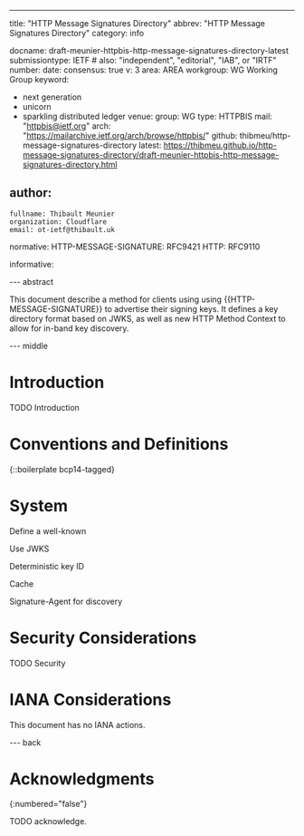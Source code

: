 ---
title: "HTTP Message Signatures Directory"
abbrev: "HTTP Message Signatures Directory"
category: info

docname: draft-meunier-httpbis-http-message-signatures-directory-latest
submissiontype: IETF  # also: "independent", "editorial", "IAB", or "IRTF"
number:
date:
consensus: true
v: 3
area: AREA
workgroup: WG Working Group
keyword:
 - next generation
 - unicorn
 - sparkling distributed ledger
venue:
  group: WG
  type: HTTPBIS
  mail: "httpbis@ietf.org"
  arch: "https://mailarchive.ietf.org/arch/browse/httpbis/"
  github: thibmeu/http-message-signatures-directory
  latest: https://thibmeu.github.io/http-message-signatures-directory/draft-meunier-httpbis-http-message-signatures-directory.html

author:
 -
    fullname: Thibault Meunier
    organization: Cloudflare
    email: ot-ietf@thibault.uk

normative:
  HTTP-MESSAGE-SIGNATURE: RFC9421
  HTTP: RFC9110

informative:


--- abstract

This document describe a method for clients using using {{HTTP-MESSAGE-SIGNATURE}}
to advertise their signing keys.
It defines a key directory format based on JWKS, as well as new HTTP Method Context
to allow for in-band key discovery.


--- middle

# Introduction

TODO Introduction


# Conventions and Definitions

{::boilerplate bcp14-tagged}

# System

Define a well-known

Use JWKS

Deterministic key ID

Cache

Signature-Agent for discovery

# Security Considerations

TODO Security


# IANA Considerations

This document has no IANA actions.


--- back

# Acknowledgments
{:numbered="false"}

TODO acknowledge.
